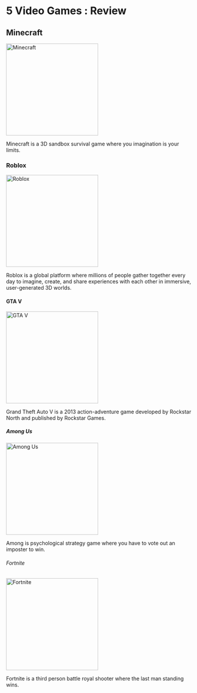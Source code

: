 <!DOCTYPE html>
<html> 
<head>
  <h1>5 Video Games : Review</h1>
</head>
<body>
  <h2>Minecraft</h2>
<a href="Minecraft.md">
<img src="https://upload.wikimedia.org/wikipedia/en/5/51/Minecraft_cover.png" alt="Minecraft" style="width:250px;height:250px;">
</a>
  <p>Minecraft is a 3D sandbox survival game where you imagination is your limits.</p>
  
  <h3>Roblox</h3>
<a href="Roblox.md">
<img src="https://upload.wikimedia.org/wikipedia/commons/thumb/4/4b/Roblox_Logo_2022.svg/220px-Roblox_Logo_2022.svg.png" alt="Roblox" style="width:250px;height:250px;">
</a>
  <p>Roblox is a global platform where millions of people gather together every day to imagine, create, and share experiences with each other in immersive, user-generated 3D worlds.</p>
  
  <h4>GTA V</h4>
<a href="GTA V.md">
<img src="https://upload.wikimedia.org/wikipedia/en/thumb/a/a5/Grand_Theft_Auto_V.png/220px-Grand_Theft_Auto_V.png" alt="GTA V" style="width:250px;height:250px;">
</a>
  <p>Grand Theft Auto V is a 2013 action-adventure game developed by Rockstar North and published by Rockstar Games.</p>

  <h5>Among Us</h5>
<a href="Among Us.md">
<img src="https://upload.wikimedia.org/wikipedia/en/thumb/9/9a/Among_Us_cover_art.jpg/220px-Among_Us_cover_art.jpg" alt="Among Us" style="width:250px;height:250px;">
</a>
  <p>Among is psychological strategy game where you have to vote out an imposter to win.</p>
  
  <h6>Fortnite</h6>
<a href="Fortnite.md">
<img src="https://upload.wikimedia.org/wikipedia/commons/thumb/0/0e/FortniteLogo.svg/250px-FortniteLogo.svg.png" alt="Fortnite" style="width:250px;height:250px;">
</a>
<p>Fortnite is a third person battle royal shooter where the last man standing wins.</p>
</body>
</html>
